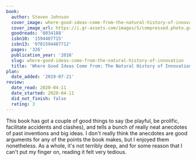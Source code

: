```yaml
---
book:
  author: Steven Johnson
  cover_image: where-good-ideas-come-from-the-natural-history-of-innovation.jpg
  cover_image_url: https://i.gr-assets.com/images/S/compressed.photo.goodreads.com/books/1311705993l/8034188._SX98_.jpg
  goodreads: '8034188'
  isbn10: '1594487715'
  isbn13: '9781594487712'
  pages: '326'
  publication_year: '2010'
  slug: where-good-ideas-come-from-the-natural-history-of-innovation
  title: 'Where Good Ideas Come from: The Natural History of Innovation'
plan:
  date_added: '2019-07-21'
review:
  date_read: 2020-04-11
  date_started: 2020-04-11
  did_not_finish: false
  rating: 3
---
```


This book has got a couple of good things to say (be playful, be prolific, facilitate accidents and clashes), and tells a bunch of really neat anecdotes of past inventions and big ideas. I don't really think the anecdotes are good arguments for any of the points the book makes, but I enjoyed them nonetheless. As a whole, it's not terribly deep, and for some reason that I can't put my finger on, reading it felt very tedious.
